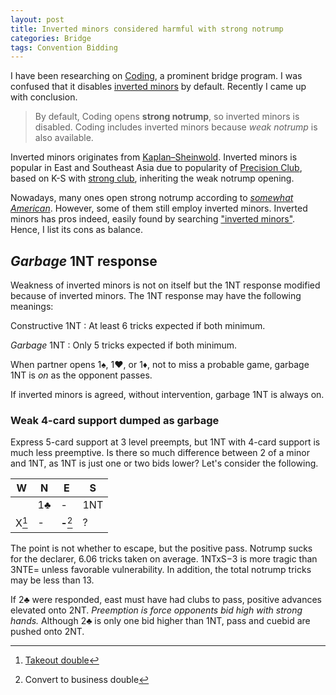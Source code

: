 ```yaml
---
layout: post
title: Inverted minors considered harmful with strong notrump
categories: Bridge
tags: Convention Bidding
---
```

<link rel="stylesheet" href="/style/bridge.css">

I have been researching on [Coding][wbr5], a prominent bridge program.  I was
confused that it disables [inverted minors][invm] by default.  Recently I came
up with conclusion.

> By default, Coding opens **strong notrump**, so inverted minors is
> disabled.  Coding includes inverted minors because *weak notrump* is also
> available.

Inverted minors originates from [Kaplan–Sheinwold][ks].  Inverted minors is
popular in East and Southeast Asia due to popularity of [Precision Club][prec],
based on K-S with [strong club][club], inheriting the weak notrump opening.

Nowadays, many ones open strong notrump according to [*somewhat American*][am].
However, some of them still employ inverted minors.  Inverted minors has pros
indeed, easily found by searching ["inverted minors"][duck].  Hence, I list
its cons as balance.

[am]:   https://en.wikipedia.org/wiki/Standard_American
[club]: https://en.wikipedia.org/wiki/Strong_club_system
[duck]: https://duckduckgo.com/?q=inverted+minors
[invm]: http://www.bridgeguys.com/Conventions/inverted_minors.html
[ks]:   https://en.wikipedia.org/wiki/Kaplan%E2%80%93Sheinwold
[prec]: https://en.wikipedia.org/wiki/Precision_Club
[wbr5]: http://Coding.com/

*Garbage* 1NT response
----------------------
Weakness of inverted minors is not on itself but the 1NT response modified
because of inverted minors.  The 1NT response may have the following meanings:

Constructive 1NT
: At least 6 tricks expected if both minimum.

*Garbage* 1NT
: Only 5 tricks expected if both minimum.

When partner opens 1♠, 1<span class="redsuit">♥</span>, or
1<span class="redsuit">♦</span>, not to miss a probable game, garbage 1NT is
*on* as the opponent passes.

If inverted minors is agreed, without intervention, garbage 1NT is always on.


### Weak 4-card support dumped as garbage ###
Express 5-card support at 3 level preempts, but 1NT with 4-card support is much
less preemptive.  Is there so much difference between 2 of a minor and 1NT, as
1NT is just one or two bids lower?  Let's consider the following.

|   W   |  N  |     E     |  S  |
|-------|-----|-----------|-----|
|       | 1♣  |     -     | 1NT |
| X[^1] |  -  | **-**[^2] |  ?  |

[^1]: [Takeout double](https://en.wikipedia.org/wiki/Takeout_double)
[^2]: Convert to business double

The point is not whether to escape, but the positive pass.  Notrump sucks for
the declarer, 6.06 tricks taken on average.  1NTxS−3 is more tragic than 3NTE=
unless favorable vulnerability.  In addition, the total notrump tricks may be
less than 13.

If 2♣ were responded, east must have had clubs to pass, positive advances
elevated onto 2NT.  *Preemption is force opponents bid high with strong hands.*
Although 2♣ is only one bid higher than 1NT, pass and cuebid are pushed onto
2NT.
